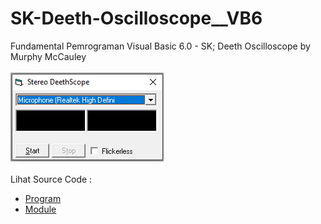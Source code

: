# SK-Deeth-Oscilloscope__VB6
Fundamental Pemrograman Visual Basic 6.0 - SK; Deeth Oscilloscope by Murphy McCauley<br><br>
<img src="https://github.com/RizkyKhapidsyah/SK-Deeth-Oscilloscope__VB6/blob/main/result/001.PNG"><br><br>
Lihat Source Code : <br>
- <a href="https://github.com/RizkyKhapidsyah/SK-Deeth-Oscilloscope__VB6/blob/main/Base.frm">Program</a><br>
- <a href="https://github.com/RizkyKhapidsyah/SK-Deeth-Oscilloscope__VB6/blob/main/MinMaxProc.bas">Module</a>
